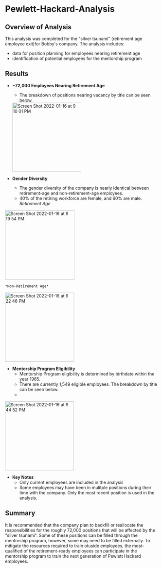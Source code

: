 # Pewlett-Hackard-Analysis

## Overview of Analysis
This analysis was completed for the "silver tsunami" (retirement age employee exit)for Bobby's company. The analysis includes:
* data for position planning for employees nearing retirement age
* identification of potential employees for the mentorship program

## Results
* **~72,000 Employees Nearing Retirement Age**
    * The breakdown of positions nearing vacancy by title can be seen below. 
    
    <img width="226" alt="Screen Shot 2022-01-16 at 9 10 01 PM" src="https://user-images.githubusercontent.com/94259442/149704768-f3361a37-bf8c-42e8-9026-d56769d0884a.png">
    
* **Gender Diversity**
    * The gender diversity of the company is nearly identical between retirement-age and non-retirement-age employees.
    * 40% of the retiring workforce are female, and 60% are male. 
    *Retirement Age* 
    
<img width="228" alt="Screen Shot 2022-01-16 at 9 19 54 PM" src="https://user-images.githubusercontent.com/94259442/149704965-e7ed735a-eeac-4b69-bf5b-fd481c7ba0f1.png">

    *Non-Retirement Age*
    
<img width="227" alt="Screen Shot 2022-01-16 at 9 22 46 PM" src="https://user-images.githubusercontent.com/94259442/149704981-f065247f-abcb-4ee3-9d26-3c2f9a13eefe.png">

* **Mentorship Program Eligibility**
    * Mentorship Program eligibility is determined by birthdate within the year 1965.
    * There are currently 1,549 eligible employees. The breakdown by title can be seen below.
    * 
<img width="226" alt="Screen Shot 2022-01-16 at 9 44 52 PM" src="https://user-images.githubusercontent.com/94259442/149704993-e7a693f1-6cfe-43de-a71e-c92ecb48c9a5.png">

* **Key Notes**
    * Only current employees are included in the analysis
    * Some employees may have been in mulitple positions during their time with the company. Only the most recent position is used in the analysis.

## Summary
It is recommended that the company plan to backfill or reallocate the responsibilities for the roughly 72,000 positions that will be affected by the "silver tsunami". Some of these positions can be filled through the mentorship program, however, some may need to be filled externally. To mitigate the resources required to train otuside employees, the most-qualified of the retirement-ready employees can participate in the mentorship program to train the next generation of Pewlett Hackard employees.
